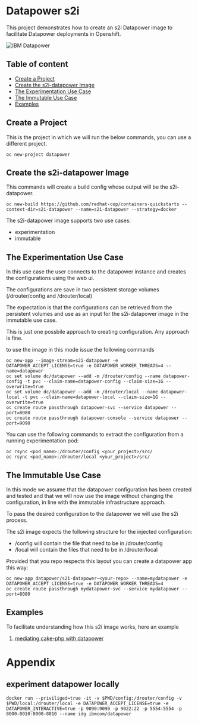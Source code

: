 # Datapower s2i

This project demonstrates how to create an s2i Datapower image to facilitate Datapower deployments in Openshift.

![IBM Datapower](https://avatars3.githubusercontent.com/u/8836442?v=3&s=200 "IBM Datapower")

## Table of content

* [Create a Project ](#create-a-project)
* [Create the s2i-datapower Image](#create-the-s2i-datapower-image)
* [The Experimentation Use Case](#the-experimentation-use-case)
* [The Immutable Use Case](#the-immutable-use-case)
* [Examples](#examples)



## Create a Project 

This is the project in which we will run the below commands, you can use a different project.

```
oc new-project datapower
```

## Create the s2i-datapower Image

This commands will create a build config whose output will be the s2i-datapower.

```
oc new-build https://github.com/redhat-cop/containers-quickstarts --context-dir=s2i-datapower --name=s2i-datapower --strategy=docker
```
The s2i-datapower image supports two use cases:

* experimentation 
* immutable

## The Experimentation Use Case

In this use case the user connects to the datapower instance and creates the configurations using the web ui.

The configurations are save in two persistent storage volumes (/drouter/config and /drouter/local)

The expectation is that the configurations can be retrieved from the persistent volumes and use as an input for the s2i-datapower image in the immutable use case.

This is just one possbile approach to creating configuration. Any approach is fine.

to use the image in this mode issue the following commands

```
oc new-app --image-stream=s2i-datapower -e DATAPOWER_ACCEPT_LICENSE=true -e DATAPOWER_WORKER_THREADS=4 --name=datapower
oc set volume dc/datapower --add -m /drouter/config --name datapower-config -t pvc --claim-name=datapower-config --claim-size=1G --overwrite=true
oc set volume dc/datapower --add -m /drouter/local --name datapower-local -t pvc --claim-name=datapower-local --claim-size=1G --overwrite=true
oc create route passthrough datapower-svc --service datapower --port=8080
oc create route passthrough datapower-console --service datapower --port=9090
``` 

You can use the following commands to extract the configuration from a running experimentation pod:
```
oc rsync <pod_name>:/drouter/config <your_project>/src/
oc rsync <pod_name>:/drouter/local <your_project>/src/
```


## The Immutable Use Case

In this mode we assume that the datapower configuration has been created and tested and that we will now use the image without changing the configuration, in line with the immutable infrastructure approach.

To pass the desired configuration to the datapower we will use the s2i process.

The s2i image expects the following structure for the injected configuration:

* <basedir>/config will contain the file that need to be in /drouter/config
* <basedir>/local will contain the files that need to be in /drouter/local  

Provided that you repo respects this layout you can create a datapower app this way:

```
oc new-app datapower/s2i-datapower~<your-repo> --name=mydatapower -e DATAPOWER_ACCEPT_LICENSE=true -e DATAPOWER_WORKER_THREADS=4
oc create route passthrough mydatapower-svc --service mydatapower --port=8080
```

## Examples

To facilitate understanding how this s2i image works, here an example

1. [mediating cake-php with datapower](./cake-php/README.MD)

  
# Appendix  

## experiment datapower locally
```
docker run --priviliged=true -it -v $PWD/config:/drouter/config -v $PWD/local:/drouter/local -e DATAPOWER_ACCEPT_LICENSE=true -e DATAPOWER_INTERACTIVE=true -p 9090:9090 -p 9022:22 -p 5554:5554 -p 8000-8010:8000-8010 --name idg ibmcom/datapower
```

